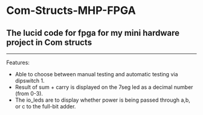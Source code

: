 # Com-Structs-MHP-FPGA
## The lucid code for fpga for my mini hardware project in Com structs
---
Features:
* Able to choose between manual testing and automatic testing via dipswitch 1.
* Result of sum + carry is displayed on the 7seg led as a decimal number (from 0-3).
* The io_leds are to display whether power is being passed through a,b, or c to the full-bit adder.
